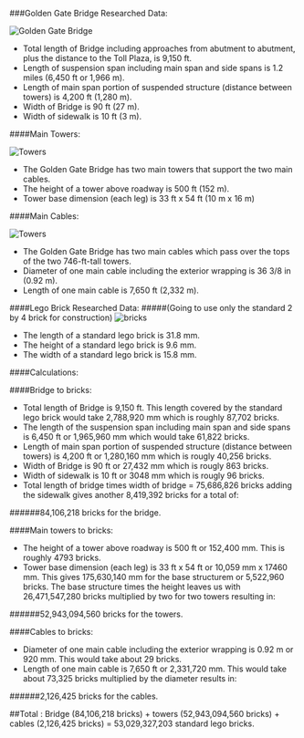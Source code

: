###Golden Gate Bridge Researched Data:

![Golden Gate Bridge](http://www.destination360.com/north-america/us/california/san-francisco/images/s/golden-gate-bridge-history.jpg)

* Total length of Bridge including approaches from abutment to abutment, plus the distance to the Toll Plaza, is 9,150 ft.
* Length of suspension span including main span and side spans is 1.2 miles (6,450 ft or 1,966 m).
* Length of main span portion of suspended structure (distance between towers) is 4,200 ft (1,280 m).
* Width of Bridge is 90 ft (27 m).
* Width of sidewalk is 10 ft (3 m).

####Main Towers:

![Towers](http://www.ritchiewiki.com/wiki/files/thumb/Golden_Gate_Bridge_-_looking_up.jpg/300px-Golden_Gate_Bridge_-_looking_up.jpg)

* The Golden Gate Bridge has two main towers that support the two main cables.
* The height of a tower above roadway is 500 ft (152 m).
* Tower base dimension (each leg) is 33 ft x 54 ft (10 m x 16 m)

####Main Cables:

![Towers](http://www.goldengatebridge.org/photos/images/painters_skybox2.jpg)

* The Golden Gate Bridge has two main cables which pass over the tops of the two 746-ft-tall towers.
* Diameter of one main cable including the exterior wrapping is 36 3/8 in (0.92 m).
* Length of one main cable is 7,650 ft (2,332 m).

####Lego Brick Researched Data:
#####(Going to use only the standard 2 by 4 brick for construction)
![bricks](http://freedom-muse.com/wp-content/uploads/2014/12/Lego-Brick.jpg)

* The length of a standard lego brick is 31.8 mm.
* The height of a standard lego brick is 9.6 mm.
* The width of a standard lego brick is 15.8 mm.

####Calculations:

####Bridge to bricks:

* Total length of Bridge is 9,150 ft. This length covered by the standard lego brick would take 2,788,920 mm which is roughly 87,702 bricks.
* The length of the suspension span including main span and side spans is 6,450 ft or 1,965,960 mm which would take 61,822 bricks.
* Length of main span portion of suspended structure (distance between towers) is 4,200 ft or 1,280,160 mm which is rougly 40,256 bricks.
* Width of Bridge is 90 ft or 27,432 mm which is rougly 863 bricks. 
* Width of sidewalk is 10 ft or 3048 mm which is rougly 96 bricks.
* Total length of bridge times width of bridge = 75,686,826 bricks adding the sidewalk gives another 8,419,392 bricks for a total of:

######84,106,218 bricks for the bridge.

####Main towers to bricks:
* The height of a tower above roadway is 500 ft or 152,400 mm. This is roughly 4793 bricks. 
* Tower base dimension (each leg) is 33 ft x 54 ft or 10,059 mm x 17460 mm. This gives 175,630,140 mm for the base structurem or 5,522,960 bricks. The base structure times the height leaves us with 26,471,547,280 bricks multiplied by two for two towers resulting in:

######52,943,094,560 bricks for the towers.

####Cables to bricks:
* Diameter of one main cable including the exterior wrapping is 0.92 m or 920 mm. This would take about 29 bricks.
* Length of one main cable is 7,650 ft or 2,331,720 mm. This would take about 73,325 bricks multiplied by the diameter results in:

######2,126,425 bricks for the cables.

##Total : Bridge (84,106,218 bricks) + towers (52,943,094,560 bricks) + cables (2,126,425 bricks) = 53,029,327,203 standard lego bricks.


